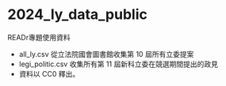 # 2024_ly_data_public
READr專題使用資料
* all_ly.csv 從立法院國會圖書館收集第 10 屆所有立委提案
* legi_politic.csv 收集所有第 11 屆新科立委在競選期間提出的政見
* 資料以 CC0 釋出。
